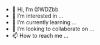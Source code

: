 - 👋 Hi, I’m @WDZbb
- 👀 I’m interested in ...
- 🌱 I’m currently learning ...
- 💞️ I’m looking to collaborate on ...
- 📫 How to reach me ...

<!---
WDZbb/WDZbb is a ✨ special ✨ repository because its `README.md` (this file) appears on your GitHub profile.
You can click the Preview link to take a look at your changes.
--->
